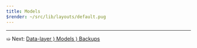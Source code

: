 ```yaml
---
title: Models
$render: ~/src/lib/layouts/default.pug
---
```


---

➯ Next: [Data-layer &rangle; Models &rangle; Backups](./docs/database/backups)
